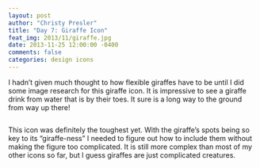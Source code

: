 ```yaml
---
layout: post
author: "Christy Presler"
title: "Day 7: Giraffe Icon"
feat_img: 2013/11/giraffe.jpg
date: 2013-11-25 12:00:00 -0400
comments: false
categories: design icons
---
```

 I hadn’t given much thought to how flexible giraffes have to be until I did some image research for this giraffe icon. It is impressive to see a giraffe drink from water that is by their toes. It sure is a long way to the ground from way up there!

<div class="row">
    <div class="col-sm-6 col-sm-offset-3">
        <img src="{{ site.blog_img_url | prepend: site.url }}{{page.feat_img}}" alt="" />
    </div>
</div>

This icon was definitely the toughest yet. With the giraffe’s spots being so key to its “giraffe-ness” I needed to figure out how to include them without making the figure too complicated. It is still more complex than most of my other icons so far, but I guess giraffes are just complicated creatures.